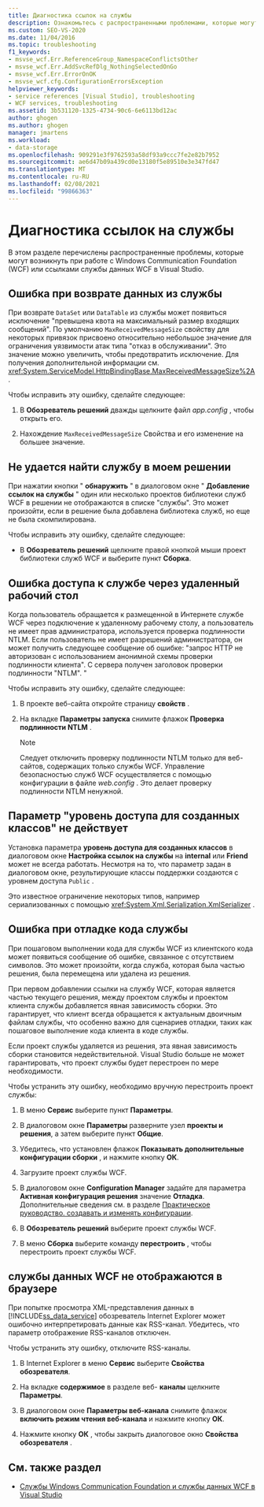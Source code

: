 ```yaml
---
title: Диагностика ссылок на службы
description: Ознакомьтесь с распространенными проблемами, которые могут возникнуть при работе с Windows Communication Foundation (WCF) или ссылками службы данных WCF в Visual Studio.
ms.custom: SEO-VS-2020
ms.date: 11/04/2016
ms.topic: troubleshooting
f1_keywords:
- msvse_wcf.Err.ReferenceGroup_NamespaceConflictsOther
- msvse_wcf.Err.AddSvcRefDlg_NothingSelectedOnGo
- msvse_wcf.Err.ErrorOnOK
- msvse_wcf.cfg.ConfigurationErrorsException
helpviewer_keywords:
- service references [Visual Studio], troubleshooting
- WCF services, troubleshooting
ms.assetid: 3b531120-1325-4734-90c6-6e6113bd12ac
author: ghogen
ms.author: ghogen
manager: jmartens
ms.workload:
- data-storage
ms.openlocfilehash: 909291e3f9762593a58df93a9ccc7fe2e82b7952
ms.sourcegitcommit: ae6d47b09a439cd0e13180f5e89510e3e347fd47
ms.translationtype: MT
ms.contentlocale: ru-RU
ms.lasthandoff: 02/08/2021
ms.locfileid: "99866363"
---
```

# <a name="troubleshoot-service-references"></a>Диагностика ссылок на службы

В этом разделе перечислены распространенные проблемы, которые могут возникнуть при работе с Windows Communication Foundation (WCF) или ссылками службы данных WCF в Visual Studio.

## <a name="error-returning-data-from-a-service"></a>Ошибка при возврате данных из службы

При возврате `DataSet` или `DataTable` из службы может появиться исключение "превышена квота на максимальный размер входящих сообщений". По умолчанию `MaxReceivedMessageSize` свойству для некоторых привязок присвоено относительно небольшое значение для ограничения уязвимости атак типа "отказ в обслуживании". Это значение можно увеличить, чтобы предотвратить исключение. Для получения дополнительной информации см. <xref:System.ServiceModel.HttpBindingBase.MaxReceivedMessageSize%2A>.

Чтобы исправить эту ошибку, сделайте следующее:

1. В **Обозреватель решений** дважды щелкните файл *app.config* , чтобы открыть его.

2. Нахождение `MaxReceivedMessageSize` Свойства и его изменение на большее значение.

## <a name="cannot-find-a-service-in-my-solution"></a>Не удается найти службу в моем решении

При нажатии кнопки " **обнаружить** " в диалоговом окне " **Добавление ссылок на службы** " один или несколько проектов библиотеки служб WCF в решении не отображаются в списке "службы". Это может произойти, если в решение была добавлена библиотека служб, но еще не была скомпилирована.

Чтобы исправить эту ошибку, сделайте следующее:

- В **Обозреватель решений** щелкните правой кнопкой мыши проект библиотеки служб WCF и выберите пункт **Сборка**.

## <a name="error-accessing-a-service-over-a-remote-desktop"></a>Ошибка доступа к службе через удаленный рабочий стол

Когда пользователь обращается к размещенной в Интернете службе WCF через подключение к удаленному рабочему столу, а пользователь не имеет прав администратора, используется проверка подлинности NTLM. Если пользователь не имеет разрешений администратора, он может получить следующее сообщение об ошибке: "запрос HTTP не авторизован с использованием анонимной схемы проверки подлинности клиента". С сервера получен заголовок проверки подлинности "NTLM". "

Чтобы исправить эту ошибку, сделайте следующее:

1. В проекте веб-сайта откройте страницу **свойств** .

2. На вкладке **Параметры запуска** снимите флажок **Проверка подлинности NTLM** .

    > [!NOTE]
    > Следует отключить проверку подлинности NTLM только для веб-сайтов, содержащих только службы WCF. Управление безопасностью служб WCF осуществляется с помощью конфигурации в файле *web.config* . Это делает проверку подлинности NTLM ненужной.

## <a name="access-level-for-generated-classes-setting-has-no-effect"></a>Параметр "уровень доступа для созданных классов" не действует

Установка параметра **уровень доступа для созданных классов** в диалоговом окне **Настройка ссылок на службы** на **internal** или **Friend** может не всегда работать. Несмотря на то, что параметр задан в диалоговом окне, результирующие классы поддержки создаются с уровнем доступа `Public` .

Это известное ограничение некоторых типов, например сериализованных с помощью <xref:System.Xml.Serialization.XmlSerializer> .

## <a name="error-debugging-service-code"></a>Ошибка при отладке кода службы

При пошаговом выполнении кода для службы WCF из клиентского кода может появиться сообщение об ошибке, связанное с отсутствием символов. Это может произойти, когда служба, которая была частью решения, была перемещена или удалена из решения.

При первом добавлении ссылки на службу WCF, которая является частью текущего решения, между проектом службы и проектом клиента службы добавляется явная зависимость сборки. Это гарантирует, что клиент всегда обращается к актуальным двоичным файлам службы, что особенно важно для сценариев отладки, таких как пошаговое выполнение кода клиента в коде службы.

Если проект службы удаляется из решения, эта явная зависимость сборки становится недействительной. Visual Studio больше не может гарантировать, что проект службы будет перестроен по мере необходимости.

Чтобы устранить эту ошибку, необходимо вручную перестроить проект службы:

1. В меню **Сервис** выберите пункт **Параметры**.

2. В диалоговом окне **Параметры** разверните узел **проекты и решения**, а затем выберите пункт **Общие**.

3. Убедитесь, что установлен флажок **Показывать дополнительные конфигурации сборки** , и нажмите кнопку **ОК**.

4. Загрузите проект службы WCF.

5. В диалоговом окне **Configuration Manager** задайте для параметра **Активная конфигурация решения** значение **Отладка**. Дополнительные сведения см. в разделе [Практическое руководство. создавать и изменять конфигурации](../ide/how-to-create-and-edit-configurations.md).

6. В **Обозреватель решений** выберите проект службы WCF.

7. В меню **Сборка** выберите команду **перестроить** , чтобы перестроить проект службы WCF.

## <a name="wcf-data-services-do-not-display-in-the-browser"></a>службы данных WCF не отображаются в браузере

При попытке просмотра XML-представления данных в [!INCLUDE[ss_data_service](../data-tools/includes/ss_data_service_md.md)] обозреватель Internet Explorer может ошибочно интерпретировать данные как RSS-канал. Убедитесь, что параметр отображение RSS-каналов отключен.

Чтобы устранить эту ошибку, отключите RSS-каналы.

1. В Internet Explorer в меню **Сервис** выберите **Свойства обозревателя**.

2. На вкладке **содержимое** в разделе веб- **каналы** щелкните **Параметры**.

3. В диалоговом окне **Параметры веб-канала** снимите флажок **включить режим чтения веб-канала** и нажмите кнопку **ОК**.

4. Нажмите кнопку **ОК** , чтобы закрыть диалоговое окно **Свойства обозревателя** .

## <a name="see-also"></a>См. также раздел

- [Службы Windows Communication Foundation и службы данных WCF в Visual Studio](../data-tools/windows-communication-foundation-services-and-wcf-data-services-in-visual-studio.md)
